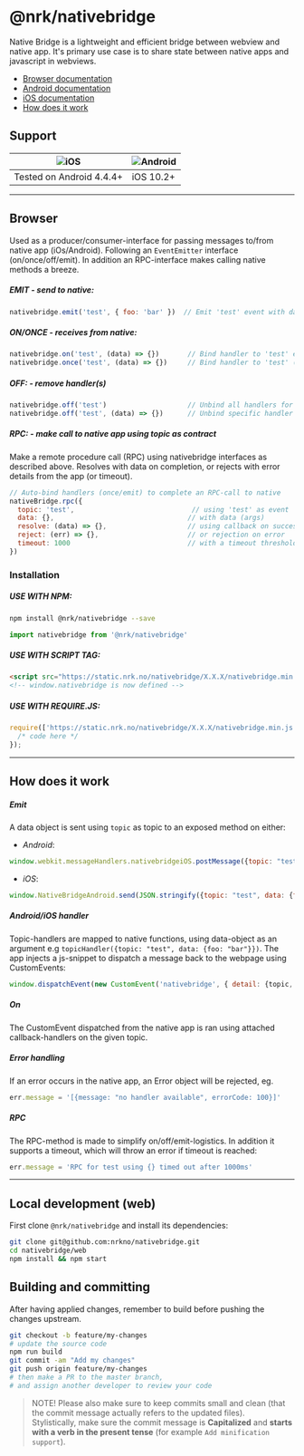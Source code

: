 # @nrk/nativebridge

Native Bridge is a lightweight and efficient bridge between webview and native app. It's primary use case is to share state between native apps and javascript in webviews.

- [Browser documentation](#browser)
- [Android documentation](https://github.com/nrkno/nativebridge-android)
- [iOS documentation](https://github.com/nrkno/nativebridge-android)
- [How does it work](#how-does-it-work)

## Support
![iOS](https://cdnjs.cloudflare.com/ajax/libs/browser-logos/42.7.1/archive/safari-ios_1-6/safari-ios_1-6_24x24.png) | ![Android](https://cdnjs.cloudflare.com/ajax/libs/browser-logos/42.7.1/android/android_24x24.png)
--- | ---
Tested on Android 4.4.4+ | iOS 10.2+

---

## Browser

Used as a producer/consumer-interface for passing messages to/from native app (iOs/Android). Following an `EventEmitter` interface (on/once/off/emit). In addition an RPC-interface makes calling native methods a breeze.

##### EMIT - *send to native*:
```js
nativebridge.emit('test', { foo: 'bar' })  // Emit 'test' event with data (must be object) to native
```

##### ON/ONCE - *receives from native*:
```js
nativebridge.on('test', (data) => {})       // Bind handler to 'test' event emitted from native
nativebridge.once('test', (data) => {})     // Bind handler to 'test' (one time only) event emitted from native
```

##### OFF: - *remove handler(s)*
```js
nativebridge.off('test')                    // Unbind all handlers for 'test' event
nativebridge.off('test', (data) => {})      // Unbind specific handler for 'test' event
```

##### RPC: - *make call to native app using topic as contract*
Make a remote procedure call (RPC) using nativebridge interfaces as described above.
Resolves with data on completion, or rejects with error details from the app (or timeout).
```js
// Auto-bind handlers (once/emit) to complete an RPC-call to native
nativeBridge.rpc({                          
  topic: 'test',                             // using 'test' as event
  data: {},                                 // with data (args)
  resolve: (data) => {},                    // using callback on success
  reject: (err) => {},                      // or rejection on error
  timeout: 1000                             // with a timeout threshold
})
```


### Installation

##### USE WITH NPM:
```bash
npm install @nrk/nativebridge --save
```
```js
import nativebridge from '@nrk/nativebridge'
```
##### USE WITH SCRIPT TAG:
```html
<script src="https://static.nrk.no/nativebridge/X.X.X/nativebridge.min.js"></script>
<!-- window.nativebridge is now defined -->
```
##### USE WITH REQUIRE.JS:
```js
require(['https://static.nrk.no/nativebridge/X.X.X/nativebridge.min.js'], function(nativebridge) {
  /* code here */
});
```

---

## How does it work

##### Emit
A data object is sent using `topic` as topic to an exposed method on either:
- *Android*:
```js
window.webkit.messageHandlers.nativebridgeiOS.postMessage({topic: "test", data: {foo: "bar"}})
```
- *iOS*:
```js
window.NativeBridgeAndroid.send(JSON.stringify({topic: "test", data: {foo: "bar"}}))
```

##### Android/iOS handler
Topic-handlers are mapped to native functions, using data-object as an argument e.g `topicHandler({topic: "test", data: {foo: "bar"}})`. The app injects a js-snippet to dispatch a message back to the webpage using CustomEvents:
```javascript
window.dispatchEvent(new CustomEvent('nativebridge', { detail: {topic, data} }))
```

##### On
The CustomEvent dispatched from the native app is ran using attached callback-handlers on the given topic.

##### Error handling
If an error occurs in the native app, an Error object will be rejected, eg.
```js
err.message = '[{message: "no handler available", errorCode: 100}]'
```

##### RPC
The RPC-method is made to simplify on/off/emit-logistics. In addition it supports a timeout, which will throw an error if timeout is reached:
```js
err.message = 'RPC for test using {} timed out after 1000ms'
```
---

## Local development (web)
First clone `@nrk/nativebridge` and install its dependencies:

```bash
git clone git@github.com:nrkno/nativebridge.git
cd nativebridge/web
npm install && npm start
```

## Building and committing
After having applied changes, remember to build before pushing the changes upstream.

```bash
git checkout -b feature/my-changes
# update the source code
npm run build
git commit -am "Add my changes"
git push origin feature/my-changes
# then make a PR to the master branch,
# and assign another developer to review your code
```

> NOTE! Please also make sure to keep commits small and clean (that the commit message actually refers to the updated files).  
> Stylistically, make sure the commit message is **Capitalized** and **starts with a verb in the present tense** (for example `Add minification support`).
